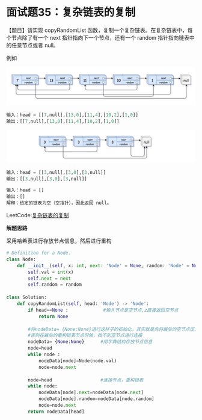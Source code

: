 # 面试题35：复杂链表的复制

【题目】请实现 copyRandomList 函数，复制一个复杂链表。在复杂链表中，每个节点除了有一个 next 指针指向下一个节点，还有一个 random 指针指向链表中的任意节点或者 null。





例如

![](image/e1.png)

```python
输入：head = [[7,null],[13,0],[11,4],[10,2],[1,0]]
输出：[[7,null],[13,0],[11,4],[10,2],[1,0]]
```

![](image/e3.png)

```python
输入：head = [[3,null],[3,0],[3,null]]
输出：[[3,null],[3,0],[3,null]]
```



```python
输入：head = []
输出：[]
解释：给定的链表为空（空指针），因此返回 null。
```

LeetCode:[复杂链表的复制](https://leetcode-cn.com/problems/fu-za-lian-biao-de-fu-zhi-lcof/)



**解题思路**

采用哈希表进行存放节点信息，然后进行重构

```Python
# Definition for a Node.
class Node:
    def __init__(self, x: int, next: 'Node' = None, random: 'Node' = None):
        self.val = int(x)
        self.next = next
        self.random = random

class Solution:
    def copyRandomList(self, head: 'Node') -> 'Node':
        if head==None :             #输入节点是空节点,z直接返回空节点
            return None
      
        #将nodeData= {None:None}进行这样子的初始化，其实就是先将最后的空节点压入
        #否则在最后的重构链表节点时候，找不到空节点进行连接
        nodeData= {None:None}      #用字典结构存放节点信息 
        node=head   
        while node :
            nodeData[node]=Node(node.val)
            node=node.next
 
        node=head                  #连接节点，重构链表
        while node:
            nodeData[node].next=nodeData[node.next]
            nodeData[node].random=nodeData[node.random]
            node=node.next
        return nodeData[head]
```







